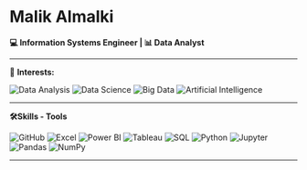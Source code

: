 # Malik Almalki

**💻 Information Systems Engineer | 📊 Data Analyst**

---

🎯 **Interests:**

![Data Analysis](https://img.shields.io/badge/Data%20Analysis-4CAF50?style=flat&logo=googleanalytics&logoColor=white)
![Data Science](https://img.shields.io/badge/Data%20Science-2196F3?style=flat&logo=datascience&logoColor=white)
![Big Data](https://img.shields.io/badge/Big%20Data-9C27B0?style=flat&logo=apachespark&logoColor=white)
![Artificial Intelligence](https://img.shields.io/badge/Artificial%20Intelligence-FF5722?style=flat&logo=tensorflow&logoColor=white)

---

**🛠️Skills - Tools**

![GitHub](https://img.shields.io/badge/GitHub-181717?style=flat&logo=github&logoColor=white)
![Excel](https://img.shields.io/badge/Microsoft%20Excel-217346?style=flat&logo=microsoft-excel&logoColor=white)
![Power BI](https://img.shields.io/badge/Power%20BI-F2C811?style=flat&logo=powerbi&logoColor=black)
![Tableau](https://img.shields.io/badge/Tableau-E97627?style=flat&logo=tableau&logoColor=white)
![SQL](https://img.shields.io/badge/SQL-4479A1?style=flat&logo=postgresql&logoColor=white)
![Python](https://img.shields.io/badge/Python-3776AB?style=flat&logo=python&logoColor=white)
![Jupyter](https://img.shields.io/badge/Jupyter-F37626?style=flat&logo=jupyter&logoColor=white)
![Pandas](https://img.shields.io/badge/Pandas-150458?style=flat&logo=pandas&logoColor=white)
![NumPy](https://img.shields.io/badge/NumPy-013243?style=flat&logo=numpy&logoColor=white)

---
